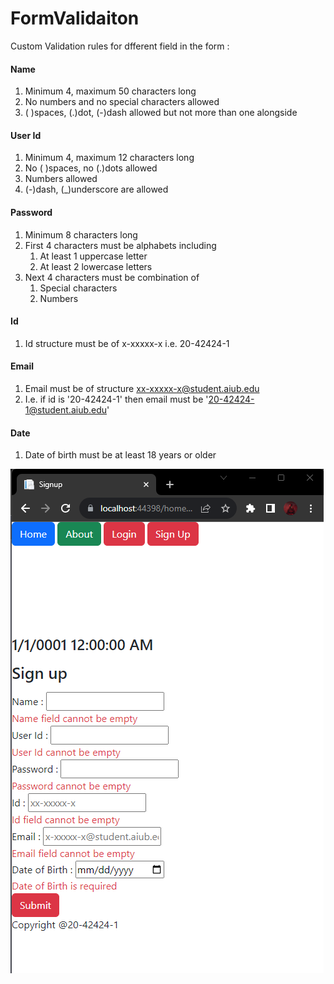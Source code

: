 # FormValidaiton
Custom Validation rules for dfferent field in the form :
#### Name 
 1. Minimum 4, maximum 50 characters long
 2. No numbers and no special characters allowed
 3. ( )spaces, (.)dot, (-)dash allowed but not more than one alongside
#### User Id
 1. Minimum 4, maximum 12 characters long
 2. No ( )spaces, no (.)dots allowed
 3. Numbers allowed
 4. (-)dash, (_)underscore are allowed
#### Password
 1. Minimum 8 characters long
 2. First 4 characters must be alphabets including
     1. At least 1 uppercase letter
     2. At least 2 lowercase letters
 3. Next 4 characters must be combination of
     1. Special characters
     2. Numbers
#### Id
 1. Id structure must be of x-xxxxx-x i.e. 20-42424-1

#### Email
 1. Email must be of structure xx-xxxxx-x@student.aiub.edu
 2. I.e. if id is '20-42424-1' then email must be '20-42424-1@student.aiub.edu'
#### Date
 1. Date of birth must be at least 18 years or older

![alt text](FormValidaiton/Images/Singupinvalid1.png)

